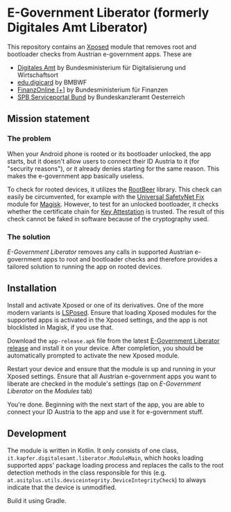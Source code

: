 # E-Government Liberator (formerly Digitales Amt Liberator)

This repository contains an [Xposed](https://github.com/rovo89/XposedBridge) module that removes root and bootloader checks from Austrian e-government apps.
These are
* [Digitales Amt](https://play.google.com/store/apps/details?id=at.gv.oe.app) by Bundesministerium für Digitalisierung und Wirtschaftsort
* [edu.digicard](https://play.google.com/store/apps/details?id=at.asitplus.digitalid.wallet.pupilid) by BMBWF
* [FinanzOnline [+]](https://play.google.com/store/apps/details?id=at.gv.bmf.bmf2go) by Bundesministerium für Finanzen
* [SPB Serviceportal Bund](https://play.google.com/store/apps/details?id=at.gv.bka.serviceportal) by Bundeskanzleramt Oesterreich

## Mission statement

### The problem

When your Android phone is rooted or its bootloader unlocked, the app starts, but it doesn't allow users to connect their ID Austria to it (for
"security reasons"), or it already denies starting for the same reason. This makes the e-government app basically useless.

To check for rooted devices, it utilizes the [RootBeer](https://github.com/scottyab/rootbeer) library. This check can easily be circumvented, for example with
the [Universal SafetyNet Fix](https://github.com/kdrag0n/safetynet-fix) module for [Magisk](https://github.com/topjohnwu/Magisk). However, to test for an
unlocked bootloader, it checks whether the certificate chain for [Key Attestation](https://developer.android.com/training/articles/security-key-attestation) is
trusted. The result of this check cannot be faked in software because of the cryptography used.

### The solution

*E-Government Liberator* removes any calls in supported Austrian e-government apps to root and bootloader checks and therefore provides a tailored solution to
running the app on rooted devices.

## Installation

Install and activate Xposed or one of its derivatives. One of the more modern variants is [LSPosed](https://github.com/LSPosed/LSPosed#install). Ensure that
loading Xposed modules for the supported apps is activated in the Xposed settings, and the app is not blocklisted in Magisk, if you use that.

Download the `app-release.apk` file from the latest [E-Government Liberator release](https://github.com/Crazyphil/digitales-amt-liberator/releases/latest) and
install it on your device. After completion, you should be automatically prompted to activate the new Xposed module.

Restart your device and ensure that the module is up and running in your Xposed settings. Ensure that all Austrian e-government apps you want to liberate are
checked in the module's settings (tap on *E-Government Liberator* on the *Modules* tab)

You're done. Beginning with the next start of the app, you are able to connect your ID Austria to the app and use it for e-government stuff.

## Development

The module is written in Kotlin. It only consists of one class, `it.kapfer.digitalesamt.liberator.ModuleMain`, which hooks loading supported apps' package
loading process and replaces the calls to the root detection methods in the class responsible for this
(e.g. `at.asitplus.utils.deviceintegrity.DeviceIntegrityCheck`) to always indicate that the device is unmodified.

Build it using Gradle.